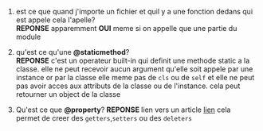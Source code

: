 1. est ce que quand j'importe un fichier et  quil y a une fonction dedans qui est appele cela l'apelle? \
**REPONSE** apparemment **OUI** meme si on appelle que une partie du module

2. qu'est ce qu'une **@staticmethod**? \
**REPONSE** c'est un operateur built-in qui definit une methode static a la classe. elle ne peut recevoir aucun argument qu'elle soit appele par une instance or par la classe elle meme
pas de `cls` ou de `self` et elle ne peut pas avoir acces aux attributs de la classe ou de l'instance. cela peut retourner un object de la classe

3. Qu'est ce que **@property**?
   **REPONSE** lien vers un article [lien](https://www.freecodecamp.org/news/python-property-decorator/#:~:text=The%20%40property%20is%20a%20built,define%20properties%20in%20a%20class.) cela permet de creer des `getters`,`setters` ou des `deleters` 

